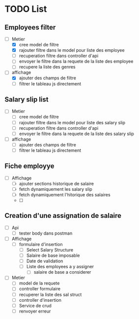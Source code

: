 # TODO List

## Employees filter

- [ ] Metier
  - [x] cree model de filtre
  - [x] rajouter filtre dans le model pour liste des employee
  - [ ] recuperation filtre dans controller d'api
  - [ ] envoyer le filtre dans la requete de la liste des employee
  - [ ] recupere la liste des genres
- [ ] affichage
  - [x] ajouter des champs de filtre
  - [ ] filtrer le tableau js directement

## Salary slip list

- [ ] Metier
  - [ ] cree model de filtre
  - [ ] rajouter filtre dans le model pour liste des salary slip
  - [ ] recuperation filtre dans controller d'api
  - [ ] envoyer le filtre dans la requete de la liste des salary slip
- [ ] affichage
  - [ ] ajouter des champs de filtre
  - [ ] filtrer le tableau js directement

## Fiche employye

- [ ] Affichage
  - [ ] ajouter sections historique de salaire
  - [ ] fetch dynamiquement les salary slip
  - [ ] fetch dynamiquement l'hitorique des salaires
  - [ ]

## Creation d'une assignation de salaire

- [ ] Api
  - [ ] tester body dans postman
- [ ] Affichage
  - [ ] formulaire d'insertion
    - [ ] Select Salary Structure
    - [ ] Salaire de base imposable
    - [ ] Date de validation
    - [ ] Liste des employees a y assigner
      - [ ] salaire de base a considerer
- [ ] Metier
  - [ ] model de la requete
  - [ ] controller formulaire
  - [ ] recuperer la liste des sal struct
  - [ ] controller d'insertion
  - [ ] Service de crud
  - [ ] renvoyer erreur
